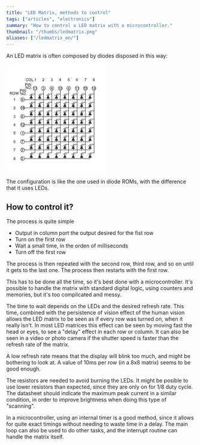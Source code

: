 ```yaml
---
title: "LED Matrix, methods to control"
tags: ["articles", "electronics"]
summary: "How to control a LED matrix with a microcontroller."
thumbnail: "/thumbs/ledmatrix.png"
aliases: ["/ledmatrix_en/"]
---
```

An LED matrix is often composed by diodes disposed in this way:

![LED matrix schematic](/images/matrizinterna.png)

The configuration is like the one used in diode ROMs, with the difference that it uses LEDs.

## How to control it?
The process is quite simple

* Output in column port the output desired for the fist row
* Turn on the first row
* Wait a small time, in the orden of milliseconds
* Turn off the first row

The process is then repeated with the second row, third row, and so on until it gets to the last one. The process then restarts with the first row.

This has to be done all the time, so it's best done with a microcontroller. It's possible to handle the matrix with standard digital logic, using counters and memories, but it's too complicated and messy.

The time to wait depends on the LEDs and the desired refresh rate. This time, combined with the persistence of vision effect of the human vision allows the LED matrix to be seen as if every row was turned on, when it really isn't. In most LED matrices this effect can be seen by moving fast the head or eyes, to see a "delay" effect in each row or column. It can also be seen in a video or photo camera if the shutter speed is faster than the refresh rate of the matrix.

A low refresh rate means that the display will blink too much, and might be bothering to look at. A value of 10ms per row (in a 8x8 matrix) seems to be good enough.

The resistors are needed to avoid burning the LEDs. It might be posible to use lower resistors than expected, since they are only on for 1/8 duty cycle. The datasheet should indicate the maximum peak current in a similar condition, in order to improve brightness when doing this type of "scanning".

In a microcontroller, using an internal timer is a good method, since it allows for quite exact timings without needing to waste time in a delay. The main loop can also be used to do other tasks, and the interrupt routine can handle the matrix itself.
